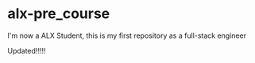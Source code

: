 # alx-pre_course
I'm now a ALX Student, this is my first repository as a full-stack engineer


Updated!!!!!
